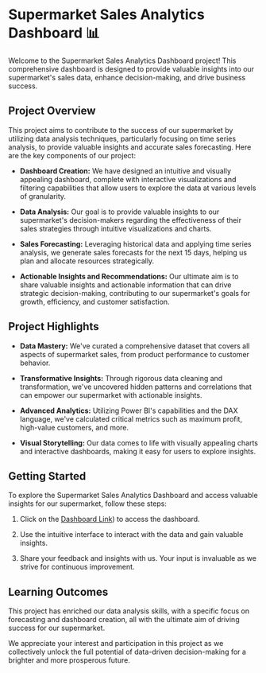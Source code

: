 # Supermarket Sales Analytics Dashboard 📊

Welcome to the Supermarket Sales Analytics Dashboard project! This comprehensive dashboard is designed to provide valuable insights into our supermarket's sales data, enhance decision-making, and drive business success.

## Project Overview

This project aims to contribute to the success of our supermarket by utilizing data analysis techniques, particularly focusing on time series analysis, to provide valuable insights and accurate sales forecasting. Here are the key components of our project:

- **Dashboard Creation:** We have designed an intuitive and visually appealing dashboard, complete with interactive visualizations and filtering capabilities that allow users to explore the data at various levels of granularity.

- **Data Analysis:** Our goal is to provide valuable insights to our supermarket's decision-makers regarding the effectiveness of their sales strategies through intuitive visualizations and charts.

- **Sales Forecasting:** Leveraging historical data and applying time series analysis, we generate sales forecasts for the next 15 days, helping us plan and allocate resources strategically.

- **Actionable Insights and Recommendations:** Our ultimate aim is to share valuable insights and actionable information that can drive strategic decision-making, contributing to our supermarket's goals for growth, efficiency, and customer satisfaction.

## Project Highlights

- **Data Mastery:** We've curated a comprehensive dataset that covers all aspects of supermarket sales, from product performance to customer behavior.

- **Transformative Insights:** Through rigorous data cleaning and transformation, we've uncovered hidden patterns and correlations that can empower our supermarket with actionable insights.

- **Advanced Analytics:** Utilizing Power BI's capabilities and the DAX language, we've calculated critical metrics such as maximum profit, high-value customers, and more.

- **Visual Storytelling:** Our data comes to life with visually appealing charts and interactive dashboards, making it easy for users to explore insights.

## Getting Started

To explore the Supermarket Sales Analytics Dashboard and access valuable insights for our supermarket, follow these steps:

1. Click on the [Dashboard Link](https://github.com/Shubham11100213/SuperStore-Sales-Forecasting/blob/main/Super%20Store%20Sales.pbix)) to access the dashboard.

2. Use the intuitive interface to interact with the data and gain valuable insights.

3. Share your feedback and insights with us. Your input is invaluable as we strive for continuous improvement.

## Learning Outcomes

This project has enriched our data analysis skills, with a specific focus on forecasting and dashboard creation, all with the ultimate aim of driving success for our supermarket.

We appreciate your interest and participation in this project as we collectively unlock the full potential of data-driven decision-making for a brighter and more prosperous future.



